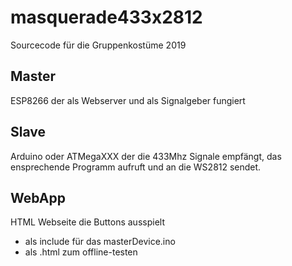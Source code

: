 # masquerade433x2812
Sourcecode für die Gruppenkostüme 2019


## Master
ESP8266 der als Webserver und als Signalgeber fungiert

## Slave
Arduino oder ATMegaXXX der die 433Mhz Signale empfängt, das ensprechende Programm aufruft und an die WS2812 sendet.

## WebApp
HTML Webseite die Buttons ausspielt
- als include für das masterDevice.ino
- als .html zum offline-testen
